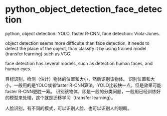 # python_object_detection_face_detection
python, object detection: YOLO, faster R-CNN, face detection: Viola-Jones. 

object detection seems more difficulte than face detection,
it needs to detect the place of the object, than classify it by using trained model (transfer learning) such as VGG.

face detection has several models, such as detection human faces, and human eyes.

目标识别，检测（估计）物体的位置和大小，然后识别该物体。
识别位置和大小，一般用的是YOLO或者faster R-CNN算法，YOLO比较快一点，但是效果可能faster R-CNN更胜一筹。
识别该物体，即是一般的分类问题，一般用已经训练好的模型来处理，这个就是迁移学习（transfer learning）。

人脸识别，有不同的模式，可以识别人脸、也可以识别人的眼睛。

